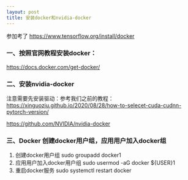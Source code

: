 ```yaml
---
layout: post
title: 安装docker和nvidia-docker
---
```


参加考了 https://www.tensorflow.org/install/docker

### 一、按照官网教程安装docker：
https://docs.docker.com/get-docker/ 

### 二、安装nvidia-docker
注意需要先安装驱动：参考我们之前的教程：https://xinguozju.github.io/2020/08/28/how-to-selecet-cuda-cudnn-pytorch-version/

https://github.com/NVIDIA/nvidia-docker

### 三、Docker 创建docker用户组，应用用户加入docker组
1. 创建docker用户组
 sudo groupadd docker1
2. 应用用户加入docker用户组
 sudo usermod -aG docker ${USER}1
3. 重启docker服务
 sudo systemctl restart docker
